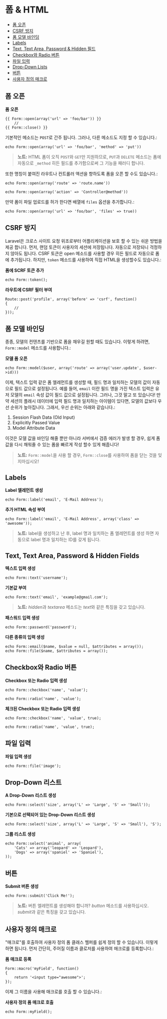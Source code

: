 # 폼 & HTML

- [폼 오픈](#opening-a-form)
- [CSRF 방지](#csrf-protection)
- [폼 모델 바인딩](#form-model-binding)
- [Labels](#labels)
- [Text, Text Area, Password & Hidden 필드](#text)
- [Checkbox와 Radio 버튼](#checkboxes-and-radio-buttons)
- [파일 입력](#file-input)
- [Drop-Down Lists](#drop-down-lists)
- [버튼](#buttons)
- [사용자 정의 매크로](#custom-macros)

<a name="opening-a-form"></a>
## 폼 오픈

**폼 오픈**

	{{ Form::open(array('url' => 'foo/bar')) }}
		//
	{{ Form::close() }}

기본적인 메소드는 `POST`로 간주 됩니다. 그러나, 다른 메소드도 지정 할 수 있습니다.:

	echo Form::open(array('url' => 'foo/bar', 'method' => 'put'))

> **노트:** HTML 폼이 오직 `POST`와 `GET`만 지원하므로, `PUT`과 `DELETE` 메소드는 폼에 자동으로 `_method` 히든 필드를 추가함으로써 그 기능을 패러디 합니다.

또한 명칭이 붙여진 라우트나 컨트롤러 액션을 향하도록 폼을 오픈 할 수도 있습니다.:

	echo Form::open(array('route' => 'route.name'))

	echo Form::open(array('action' => 'Controller@method'))

만약 폼이 파일 업로드를 허가 한다면 배열에 `files` 옵션을 추가합니다.:

	echo Form::open(array('url' => 'foo/bar', 'files' => true))

<a name="csrf-protection"></a>
## CSRF 방지

Laravel은 크로스 사이트 요청 위조로부터 어플리케이션을 보호 할 수 있는 쉬운 방법을 제공 합니다. 먼저, 랜덤 토큰이 사용자의 세션에 저장됩니다. 자동으로 저장되니 걱정하지 않아도 됩니다. CSRF 토큰은 open 메소드를 사용할 경우 히든 필드로 자동으로 폼에 추가됩니다. 하지만, `token` 메소드를 사용하여 직접 HTML을 생성할수도 있습니다.:

**폼에 SCRF 토큰 추가**

	echo Form::token();

**라우트에 CSRF 필터 부여**

	Route::post('profile', array('before' => 'csrf', function()
	{
		//
	}));

<a name="form-model-binding"></a>
## 폼 모델 바인딩

종종, 모델의 컨텐츠를 기반으로 폼을 채우길 원할 때도 있습니다. 이렇게 하려면, `Form::model` 메소드를 사용합니다.:

**모델 폼 오픈**

	echo Form::model($user, array('route' => array('user.update', $user->id)))

이제, 텍스트 입력 같은 폼 엘레먼트를 생성할 때, 필드 명과 일치하는 모델의 값이 자동으로 필드 값으로 설정됩니다. 예를 들어, `email` 이란 필드 명을 가진 텍스트 입력은 유저 모델의 `email` 속성 값이 필드 값으로 설정됩니다. 그러나, 그것 말고 또 있습니다! 만약 세션의 플래시 데이터에 입력 필드 명과 일치하는 아이템이 있다면, 모델의 값보다 우선 순위가 높아집니다. 그래서, 우선 순위는 아래와 같습니다.:

1. Session Flash Data (Old Input)
2. Explicitly Passed Value
3. Model Attribute Data

이것은 모델 값을 바인딩 해줄 뿐만 아니라 서버에서 검증 에러가 발생 할 경우, 쉽게 폼 값을 다시 채워줄 수 있는 폼을 빠르게 작성 할수 있게 해줍니다!

> **노트:** `Form::model`을 사용 할 경우, `Form::close`를 사용하여 폼을 닫는 것을 잊지마십시오!

<a name="labels"></a>
## Labels

**Label 엘레먼트 생성**

	echo Form::label('email', 'E-Mail Address');

**추가 HTML 속성 부여**

	echo Form::label('email', 'E-Mail Address', array('class' => 'awesome'));

> **노트:** label을 생성하고 난 후, label 명과 일치하는 폼 엘레먼트를 생성 하면 자동으로 label 명과 일치하는 ID를 갖게 됩니다.

<a name="text"></a>
## Text, Text Area, Password & Hidden Fields

**텍스트 입력 생성**

	echo Form::text('username');

**기본값 부여**

	echo Form::text('email', 'example@gmail.com');

> **노트:** *hidden*과 *textarea* 메소드는 *text*와 같은 특징을 갖고 있습니다.

**패스워드 입력 생성**

	echo Form::password('password');

**다른 종류의 입력 생성**

	echo Form::email($name, $value = null, $attributes = array());
	echo Form::file($name, $attributes = array());

<a name="checkboxes-and-radio-buttons"></a>
## Checkbox와 Radio 버튼

**Checkbox 또는 Radio 입력 생성**

	echo Form::checkbox('name', 'value');
	
	echo Form::radio('name', 'value');

**체크된 Checkbox 또는 Radio 입력 생성**

	echo Form::checkbox('name', 'value', true);
	
	echo Form::radio('name', 'value', true);

<a name="file-input"></a>
## 파일 입력

**파일 입력 생성**

	echo Form::file('image');

<a name="drop-down-lists"></a>
## Drop-Down 리스트

**A Drop-Down 리스트 생성**

	echo Form::select('size', array('L' => 'Large', 'S' => 'Small'));

**기본으로 선택되어 있는 Drop-Down 리스트 생성**

	echo Form::select('size', array('L' => 'Large', 'S' => 'Small'), 'S');

**그룹 리스트 생성**

	echo Form::select('animal', array(
		'Cats' => array('leopard' => 'Leopard'),
		'Dogs' => array('spaniel' => 'Spaniel'),
	));

<a name="buttons"></a>
## 버튼

**Submit 버튼 생성**

	echo Form::submit('Click Me!');

> **노트:** 버튼 엘레먼트를 생성해야 합니까? *button* 메소드를 사용하십시오. *submit*과 같은 특징을 갖고 있습니다.

<a name="custom-macros"></a>
## 사용자 정의 매크로

"매크로"를 호출하여 사용자 정의 폼 클래스 헬퍼를 쉽게 정의 할 수 있습니다. 이렇게 하면 됩니다. 먼저 간단히, 주어질 이름과 클로저를 사용하여 매크로를 등록합니다.:

**폼 매크로 등록**

	Form::macro('myField', function()
	{
		return '<input type="awesome">';
	});

이제 그 이름을 사용해 매크로를 호출 할 수 있습니다.:

**사용자 정의 폼 매크로 호출**

	echo Form::myField();
